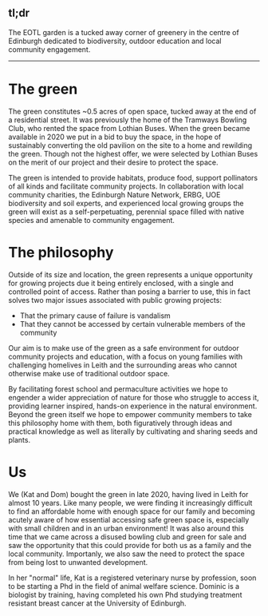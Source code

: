 ## tl;dr

The EOTL garden is a tucked away corner of greenery in the centre of 
Edinburgh dedicated to biodiversity, outdoor education and local community
engagement. 

---

# The green

The green constitutes ~0.5 acres of open space, tucked away at the end of a
residential street. It was previously the home of the Tramways Bowling Club,
who rented the space from Lothian Buses. When the green became available in
2020 we put in a bid to buy the space, in the hope of sustainably converting
the old pavilion on the site to a home and rewilding the green. Though not the
highest offer, we were selected by Lothian Buses on the merit of our project
and their desire to protect the space.

The green is intended to provide habitats, produce food, support pollinators
of all kinds and facilitate community projects. In collaboration with local
community charities, the Edinburgh Nature Network, ERBG, UOE biodiversity and
soil experts, and experienced local growing groups the green will exist as a
self-perpetuating, perennial space filled with native species and amenable to
community engagement.

# The philosophy

Outside of its size and location, the green represents a unique opportunity for
growing projects due it being entirely enclosed, with a single and
controlled point of access. Rather than posing a barrier to use, this in fact
solves two major issues associated with public growing projects:

- That the primary cause of failure is vandalism
- That they cannot be accessed by certain vulnerable members of the community

Our aim is to make use of the green as a safe environment for outdoor community
projects and education, with a focus on young families with challenging
homelives in Leith and the surrounding areas who cannot otherwise make use of
traditional outdoor space.

By facilitating forest school and permaculture activities we hope to engender a
wider appreciation of nature for those who struggle to access it, providing
learner inspired, hands-on experience in the natural environment. Beyond the
green itself we hope to empower community members to take this philosophy home
with them, both figuratively through ideas and practical knowledge as well as
literally by cultivating and sharing seeds and plants. 

# Us

We (Kat and Dom) bought the green in late 2020, having lived in Leith for
almost 10 years. Like many people, we were finding it increasingly difficult to
find an affordable home with enough space for our family and becoming acutely
aware of how essential accessing safe green space is, especially with small
children and in an urban environment! It was also around this time that we
came across a disused bowling club and green for sale and saw the opportunity
that this could provide for both us as a family and the local community. 
Importanly, we also saw the need to protect the space from being lost to
unwanted development.

In her "normal" life, Kat is a registered veterinary nurse by profession, soon
to be starting a Phd in the field of animal welfare science. Dominic is a
biologist by training, having completed his own Phd studying treatment
resistant breast cancer at the University of Edinburgh. 
